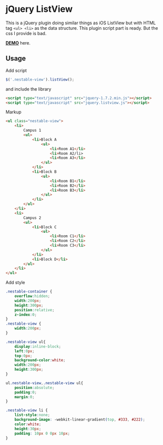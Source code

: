 jQuery ListView
===============

This is a jQuery plugin doing similar things as iOS ListView but with HTML tag `<ul> <li>` as the data structure.
This plugin script part is ready. But the css I provide is bad.

**[DEMO](http://marcoleong.github.com/ListView/demo.html)** here.

Usage
-----

Add script

```javascript
$('.nestable-view').listView();
```

and include the library

```html
<script type="text/javascript" src="jquery-1.7.2.min.js"></script>
<script type="text/javascript" src="jquery.listview.js"></script>
```

Markup

```html
<ul class="nestable-view">
	<li>
		Campus 1
		<ul>
			<li>Block A
				<ul>
					<li>Room A1</li>
					<li>Room A2/li>
					<li>Room A3</li>
				</ul>
			</li>
			<li>Block B
				<ul>
					<li>Room B1</li>
					<li>Room B2</li>
					<li>Room B3</li>
				</ul>
			</li>
		</ul>
	</li>
	<li>
		Campus 2
		<ul>
			<li>Block C
				<ul>
					<li>Room C1</li>
					<li>Room C2</li>
					<li>Room C3</li>
				</ul>
			</li>
			<li>Block D</li>
		</ul>
	</li>
</ul>
```

Add style

```css
.nestable-container {
	overflow:hidden;
	width:200px;
	height:300px;
	position:relative;
	z-index:0;
}
.nestable-view {
	width:200px;
}

.nestable-view ul{
	display:inline-block;
	left:0px;
	top:0px;
	background-color:white;
	width:200px;
	height:300px;
}

ul.nestable-view,.nestable-view ul{
	position:absolute;
	padding:0;
	margin:0;
}

.nestable-view li {
	list-style:none;
	background-image: -webkit-linear-gradient(top, #333, #222);
	color:white;
	height:30px;
	padding: 10px 0 0px 10px;
}
```

